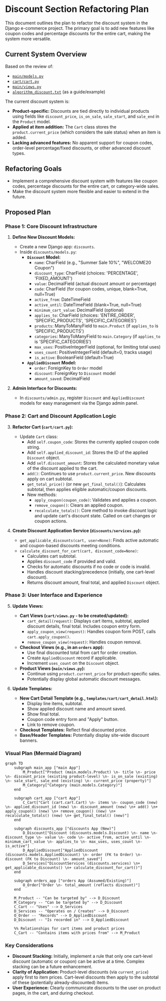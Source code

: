 # Discount Section Refactoring Plan

This document outlines the plan to refactor the discount system in the Django e-commerce project. The primary goal is to add new features like coupon codes and percentage discounts for the entire cart, making the system more versatile.

## Current System Overview

Based on the review of:
*   [`main/models.py`](main/models.py)
*   [`cart/cart.py`](cart/cart.py)
*   [`main/views.py`](main/views.py)
*   [`algorithm_discount.txt`](algoritm_discount.txt) (as a guide/example)

The current discount system is:
*   **Product-specific:** Discounts are tied directly to individual products using fields like `discount_price`, `is_on_sale`, `sale_start`, and `sale_end` in the `Product` model.
*   **Applied at item addition:** The `Cart` class stores the `product.current_price` (which considers the sale status) when an item is added.
*   **Lacking advanced features:** No apparent support for coupon codes, order-level percentage/fixed discounts, or other advanced discount types.

## Refactoring Goals

*   Implement a comprehensive discount system with features like coupon codes, percentage discounts for the entire cart, or category-wide sales.
*   Make the discount system more flexible and easier to extend in the future.

## Proposed Plan

### Phase 1: Core Discount Infrastructure

1.  **Define New Discount Models:**
    *   Create a new Django app: `discounts`.
    *   Inside `discounts/models.py`:
        *   **`Discount` Model:**
            *   `name`: CharField (e.g., "Summer Sale 10%", "WELCOME20 Coupon")
            *   `discount_type`: CharField (choices: 'PERCENTAGE', 'FIXED_AMOUNT')
            *   `value`: DecimalField (actual discount amount or percentage)
            *   `code`: CharField (for coupon codes, unique, blank=True, null=True)
            *   `active_from`: DateTimeField
            *   `active_until`: DateTimeField (blank=True, null=True)
            *   `minimum_cart_value`: DecimalField (optional)
            *   `applies_to`: CharField (choices: 'ENTIRE_ORDER', 'SPECIFIC_PRODUCTS', 'SPECIFIC_CATEGORIES')
            *   `products`: ManyToManyField to `main.Product` (if `applies_to` is 'SPECIFIC_PRODUCTS')
            *   `categories`: ManyToManyField to `main.Category` (if `applies_to` is 'SPECIFIC_CATEGORIES')
            *   `max_uses`: PositiveIntegerField (optional, for limiting total uses)
            *   `uses_count`: PositiveIntegerField (default=0, tracks usage)
            *   `is_active`: BooleanField (default=True)
        *   **`AppliedDiscount` Model:**
            *   `order`: ForeignKey to `Order` model
            *   `discount`: ForeignKey to `Discount` model
            *   `amount_saved`: DecimalField

2.  **Admin Interface for Discounts:**
    *   In `discounts/admin.py`, register `Discount` and `AppliedDiscount` models for easy management via the Django admin panel.

### Phase 2: Cart and Discount Application Logic

3.  **Refactor Cart (`cart/cart.py`):**
    *   Update `Cart` class:
        *   Add `self.coupon_code`: Stores the currently applied coupon code string.
        *   Add `self.applied_discount_id`: Stores the ID of the applied `Discount` object.
        *   Add `self.discount_amount`: Stores the calculated monetary value of the discount applied to the cart.
        *   `add()`: Continues to use `product.current_price`. New discounts apply on cart subtotal.
        *   `get_total_price()` (or new `get_final_total()`): Calculates subtotal, then applies eligible automatic/coupon discounts.
        *   New methods:
            *   `apply_coupon(coupon_code)`: Validates and applies a coupon.
            *   `remove_coupon()`: Clears an applied coupon.
            *   `recalculate_totals()`: Core method to invoke discount logic and update cart's discount state. Called on cart changes or coupon actions.

4.  **Create Discount Application Service (`discounts/services.py`):**
    *   `get_applicable_discounts(cart, user=None)`: Finds active automatic and coupon-based discounts meeting conditions.
    *   `calculate_discount_for_cart(cart, discount_code=None)`:
        *   Calculates cart subtotal.
        *   Applies `discount_code` if provided and valid.
        *   Checks for automatic discounts if no code or code is invalid.
        *   Handles discount stacking/precedence (initially, one cart-level discount).
        *   Returns discount amount, final total, and applied `Discount` object.

### Phase 3: User Interface and Experience

5.  **Update Views:**
    *   **Cart Views (`cart/views.py` - to be created/updated):**
        *   `cart_detail(request)`: Displays cart items, subtotal, applied discount details, final total. Includes coupon entry form.
        *   `apply_coupon_view(request)`: Handles coupon form POST, calls `cart.apply_coupon()`.
        *   `remove_coupon_view(request)`: Handles coupon removal.
    *   **Checkout Views (e.g., in an `orders` app):**
        *   Use final discounted total from cart for order creation.
        *   Create `AppliedDiscount` record if applicable.
        *   Increment `uses_count` on the `Discount` object.
    *   **Product Views (`main/views.py`):**
        *   Continue using `product.current_price` for product-specific sales.
        *   Potentially display global automatic discount messages.

6.  **Update Templates:**
    *   **New Cart Detail Template (e.g., `templates/cart/cart_detail.html`):**
        *   Display line items, subtotal.
        *   Show applied discount name and amount saved.
        *   Show final total.
        *   Coupon code entry form and "Apply" button.
        *   Link to remove coupon.
    *   **Checkout Templates:** Reflect final discounted price.
    *   **Base/Header Templates:** Potentially display site-wide discount banners.

### Visual Plan (Mermaid Diagram)

```mermaid
graph TD
    subgraph main_app ["main App"]
        M_Product["Product (main.models.Product) \n- title \n- price \n- discount_price (existing product-level) \n- is_on_sale (existing) \n- sale_start, sale_end (existing) \n- current_price (property)"]
        M_Category["Category (main.models.Category)"]
    end

    subgraph cart_app ["cart App"]
        C_Cart["Cart (cart.cart.Cart) \n- items \n- coupon_code (new) \n- applied_discount_id (new) \n- discount_amount (new) \n+ add() \n+ apply_coupon() (new) \n+ remove_coupon() (new) \n+ recalculate_totals() (new) \n+ get_final_total() (new)"]
    end

    subgraph discounts_app ["discounts App (New)"]
        D_Discount["Discount (discounts.models.Discount) \n- name \n- discount_type \n- value \n- code \n- active_from, active_until \n- minimum_cart_value \n- applies_to \n- max_uses, uses_count \n- is_active"]
        D_AppliedDiscount["AppliedDiscount (discounts.models.AppliedDiscount) \n- order (FK to Order) \n- discount (FK to Discount) \n- amount_saved"]
        D_Services["DiscountServices (discounts.services) \n+ get_applicable_discounts() \n+ calculate_discount_for_cart()"]
    end

    subgraph orders_app ["orders App (Assumed/Existing)"]
        O_Order["Order \n- total_amount (reflects discount)"]
    end

    M_Product -- "Can be targeted by" --> D_Discount
    M_Category -- "Can be targeted by" --> D_Discount
    C_Cart -- "Uses" --> D_Services
    D_Services -- "Operates on / Creates" --> D_Discount
    O_Order -- "Records" --> D_AppliedDiscount
    D_Discount -- "Is recorded in" --> D_AppliedDiscount

    %% Relationships for cart items and product prices
    C_Cart -- "Contains items with prices from" --> M_Product
```

### Key Considerations

*   **Discount Stacking:** Initially, implement a rule that only one cart-level discount (automatic or coupon) can be active at a time. Complex stacking can be a future enhancement.
*   **Clarity of Application:** Product-level discounts (via `current_price`) apply first to item prices. Cart-level discounts then apply to the subtotal of these (potentially already-discounted) items.
*   **User Experience:** Clearly communicate discounts to the user on product pages, in the cart, and during checkout.